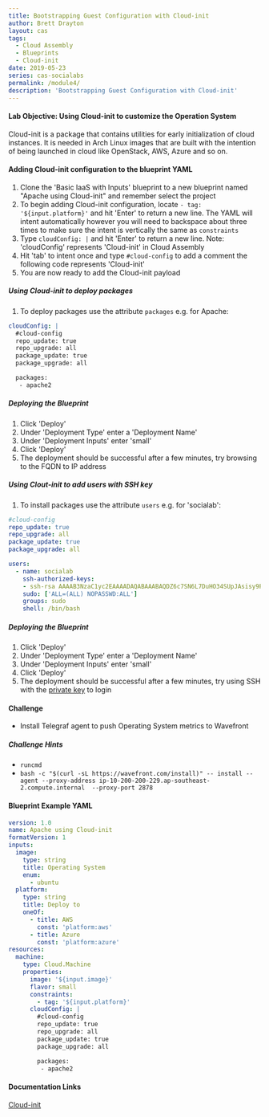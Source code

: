 ```yaml
---
title: Bootstrapping Guest Configuration with Cloud-init
author: Brett Drayton
layout: cas
tags:
  - Cloud Assembly
  - Blueprints
  - Cloud-init
date: 2019-05-23
series: cas-socialabs
permalink: /module4/
description: 'Bootstrapping Guest Configuration with Cloud-init'
---
```


#### Lab Objective: Using Cloud-init to customize the Operation System
Cloud-init is a package that contains utilities for early initialization of cloud instances. It is needed in Arch Linux images that are built with the intention of being launched in cloud like OpenStack, AWS, Azure and so on.

#### Adding Cloud-init configuration to the blueprint YAML
1.  Clone the 'Basic IaaS with Inputs' blueprint to a new blueprint named "Apache using Cloud-init" and remember select the project
2.  To begin adding Cloud-init configuration, locate `- tag: '${input.platform}'` and hit 'Enter' to return a new line. The YAML will intent automatically however you will need to backspace about three times to make sure the intent is vertically the same as `constraints`
3.  Type `cloudConfig: |` and hit 'Enter' to return a new line. Note: 'cloudConfig' represents 'Cloud-init' in Cloud Assembly
4.  Hit 'tab' to intent once and type `#cloud-config` to add a comment the following code represents 'Cloud-init'
5.  You are now ready to add the Cloud-init payload

##### Using Cloud-init to deploy packages
1.  To deploy packages use the attribute `packages` e.g. for Apache:

```yaml
cloudConfig: |
  #cloud-config
  repo_update: true
  repo_upgrade: all
  package_update: true
  package_upgrade: all

  packages:
   - apache2
```

##### Deploying the Blueprint
1.  Click 'Deploy'
2.  Under 'Deployment Type' enter a 'Deployment Name'
3.  Under 'Deployment Inputs' enter 'small'
4.  Click 'Deploy'
5.  The deployment should be successful after a few minutes, try browsing to the FQDN to IP address

##### Using Clout-init to add users with SSH key
1.  To install packages use the attribute `users` e.g. for 'socialab':

```yaml
#cloud-config
repo_update: true
repo_upgrade: all
package_update: true
package_upgrade: all

users:
  - name: socialab
    ssh-authorized-keys:
    - ssh-rsa AAAAB3NzaC1yc2EAAAADAQABAAABAQDZ6c7SN6L7DuHO34SUpJAsisy9PJ1TkhiHCuJt3VzKOF0kZPrvDdV7pwU14pFR4jOopcH9Ukajc/BSGiuXuuh4wISKu/p22fH7uzThHav15YCONsgH3FNXCB3UIxkMU+RUOABMrplakoAHrNc2RDaEspwmyGbns6WI6RlNcILr//U6TdXKoht4k6x5S5FKe7GiDBXMePQwfknqWAroVZQiRSCXe0kYAz+Gh518U9IX0BeV5tjxL05QGp7HMCnggTCLA/bGc6rjK97Ujcjcs7MJU8LX0zEYxQeI/uCQzhKFvR3c1MKefjndxYNk6qSOTHyO1uj4/K0SHF62on2dpjZf
    sudo: ['ALL=(ALL) NOPASSWD:ALL']
    groups: sudo
    shell: /bin/bash
```

##### Deploying the Blueprint
1.  Click 'Deploy'
2.  Under 'Deployment Type' enter a 'Deployment Name'
3.  Under 'Deployment Inputs' enter 'small'
4.  Click 'Deploy'
5.  The deployment should be successful after a few minutes, try using SSH with the [private key](https://www.dropbox.com/s/7ys9ad3ud57xrj9/socialab_id_rsa.pem?dl=0) to login

#### Challenge
- Install Telegraf agent to push Operating System metrics to Wavefront

##### Challenge Hints
- `runcmd`
- `bash -c "$(curl -sL https://wavefront.com/install)" -- install --agent --proxy-address ip-10-200-200-229.ap-southeast-2.compute.internal  --proxy-port 2878`

#### Blueprint Example YAML
```yaml
version: 1.0
name: Apache using Cloud-init
formatVersion: 1
inputs:
  image:
    type: string
    title: Operating System
    enum:
      - ubuntu
  platform:
    type: string
    title: Deploy to
    oneOf:
      - title: AWS
        const: 'platform:aws'
      - title: Azure
        const: 'platform:azure'
resources:
  machine:
    type: Cloud.Machine
    properties:
      image: '${input.image}'
      flavor: small
      constraints:
        - tag: '${input.platform}'
      cloudConfig: |
        #cloud-config
        repo_update: true
        repo_upgrade: all
        package_update: true
        package_upgrade: all

        packages:
         - apache2
```

#### Documentation Links
[Cloud-init](https://cloudinit.readthedocs.io/en/latest/)
